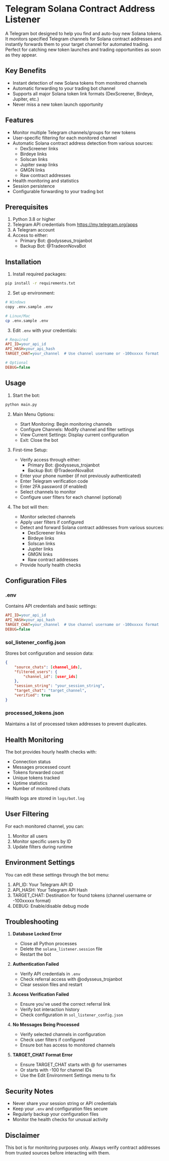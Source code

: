 # Telegram Solana Contract Address Listener

A Telegram bot designed to help you find and auto-buy new Solana tokens. It monitors specified Telegram channels for Solana contract addresses and instantly forwards them to your target channel for automated trading. Perfect for catching new token launches and trading opportunities as soon as they appear.

## Key Benefits
- Instant detection of new Solana tokens from monitored channels
- Automatic forwarding to your trading bot channel
- Supports all major Solana token link formats (DexScreener, Birdeye, Jupiter, etc.)
- Never miss a new token launch opportunity

## Features
- Monitor multiple Telegram channels/groups for new tokens
- User-specific filtering for each monitored channel
- Automatic Solana contract address detection from various sources:
  - DexScreener links
  - Birdeye links
  - Solscan links
  - Jupiter swap links
  - GMGN links
  - Raw contract addresses
- Health monitoring and statistics
- Session persistence
- Configurable forwarding to your trading bot

## Prerequisites

1. Python 3.8 or higher
2. Telegram API credentials from https://my.telegram.org/apps
3. A Telegram account
4. Access to either:
   - Primary Bot: @odysseus_trojanbot
   - Backup Bot: @TradeonNovaBot

## Installation

1. Install required packages:
```bash
pip install -r requirements.txt
```

2. Set up environment:
```bash
# Windows
copy .env.sample .env

# Linux/Mac
cp .env.sample .env
```

3. Edit `.env` with your credentials:
```ini
# Required
API_ID=your_api_id
API_HASH=your_api_hash
TARGET_CHAT=your_channel  # Use channel username or -100xxxxx format

# Optional
DEBUG=false
```

## Usage

1. Start the bot:
```bash
python main.py
```

2. Main Menu Options:
   - Start Monitoring: Begin monitoring channels
   - Configure Channels: Modify channel and filter settings
   - View Current Settings: Display current configuration
   - Exit: Close the bot

3. First-time Setup:
   - Verify access through either:
     - Primary Bot: @odysseus_trojanbot
     - Backup Bot: @TradeonNovaBot
   - Enter your phone number (if not previously authenticated)
   - Enter Telegram verification code
   - Enter 2FA password (if enabled)
   - Select channels to monitor
   - Configure user filters for each channel (optional)

4. The bot will then:
   - Monitor selected channels
   - Apply user filters if configured
   - Detect and forward Solana contract addresses from various sources:
     - DexScreener links
     - Birdeye links
     - Solscan links
     - Jupiter links
     - GMGN links
     - Raw contract addresses
   - Provide hourly health checks

## Configuration Files

### .env
Contains API credentials and basic settings:
```ini
API_ID=your_api_id
API_HASH=your_api_hash
TARGET_CHAT=your_channel  # Use channel username or -100xxxxx format
DEBUG=false
```

### sol_listener_config.json
Stores bot configuration and session data:
```json
{
    "source_chats": [channel_ids],
    "filtered_users": {
        "channel_id": [user_ids]
    },
    "session_string": "your_session_string",
    "target_chat": "target_channel",
    "verified": true
}
```

### processed_tokens.json
Maintains a list of processed token addresses to prevent duplicates.

## Health Monitoring

The bot provides hourly health checks with:
- Connection status
- Messages processed count
- Tokens forwarded count
- Unique tokens tracked
- Uptime statistics
- Number of monitored chats

Health logs are stored in `logs/bot.log`

## User Filtering

For each monitored channel, you can:
1. Monitor all users
2. Monitor specific users by ID
3. Update filters during runtime

## Environment Settings

You can edit these settings through the bot menu:
1. API_ID: Your Telegram API ID
2. API_HASH: Your Telegram API Hash
3. TARGET_CHAT: Destination for found tokens (channel username or -100xxxxx format)
4. DEBUG: Enable/disable debug mode

## Troubleshooting

1. **Database Locked Error**
   - Close all Python processes
   - Delete the `solana_listener.session` file
   - Restart the bot

2. **Authentication Failed**
   - Verify API credentials in `.env`
   - Check referral access with @odysseus_trojanbot
   - Clear session files and restart

3. **Access Verification Failed**
   - Ensure you've used the correct referral link
   - Verify bot interaction history
   - Check configuration in `sol_listener_config.json`

4. **No Messages Being Processed**
   - Verify selected channels in configuration
   - Check user filters if configured
   - Ensure bot has access to monitored channels

5. **TARGET_CHAT Format Error**
   - Ensure TARGET_CHAT starts with @ for usernames
   - Or starts with -100 for channel IDs
   - Use the Edit Environment Settings menu to fix

## Security Notes

- Never share your session string or API credentials
- Keep your `.env` and configuration files secure
- Regularly backup your configuration files
- Monitor the health checks for unusual activity

## Disclaimer

This bot is for monitoring purposes only. Always verify contract addresses from trusted sources before interacting with them.
  